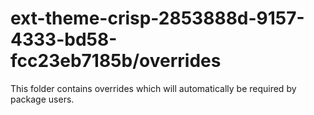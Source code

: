 # ext-theme-crisp-2853888d-9157-4333-bd58-fcc23eb7185b/overrides

This folder contains overrides which will automatically be required by package users.
